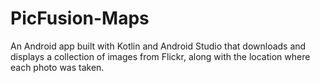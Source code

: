 # PicFusion-Maps
An Android app built with Kotlin and Android Studio that downloads and displays a collection of images from Flickr, along with the location where each photo was taken.
